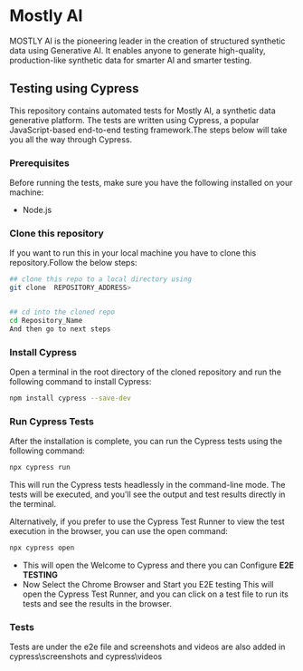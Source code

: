 
# Mostly AI

MOSTLY AI is the pioneering leader in the creation of structured synthetic data using Generative AI. It enables anyone to generate high-quality, production-like synthetic data for smarter AI and smarter testing.

## Testing using Cypress
This repository contains automated tests for Mostly AI, a synthetic data generative platform. The tests are written using Cypress, a popular JavaScript-based end-to-end testing framework.The steps below will take you all the way through Cypress. 
###  Prerequisites
Before running the tests, make sure you have the following installed on your machine:

- Node.js

### Clone this repository
If you want to run this in your local machine you have to clone this repository.Follow the below steps:


```bash
## clone this repo to a local directory using
git clone  REPOSITORY_ADDRESS>


## cd into the cloned repo
cd Repository_Name
And then go to next steps

```




### Install Cypress
Open a terminal in the root directory of the cloned repository and run the following command to install Cypress:

```bash
npm install cypress --save-dev
```
### Run Cypress Tests
After the installation is complete, you can run the Cypress tests using the following command:

```bash
npx cypress run
```
This will run the Cypress tests headlessly in the command-line mode. The tests will be executed, and you'll see the output and test results directly in the terminal.

Alternatively, if you prefer to use the Cypress Test Runner to view the test execution in the browser, you can use the open command:
```bash
npx cypress open
```
* This will open the Welcome to Cypress and there you can Configure **E2E TESTING**
* Now Select the Chrome Browser and Start you E2E testing
This will open the Cypress Test Runner, and you can click on a test file to run its tests and see the results in the browser.
### Tests
Tests are under the e2e file and screenshots and videos are also added in cypress\screenshots and cypress\videos
